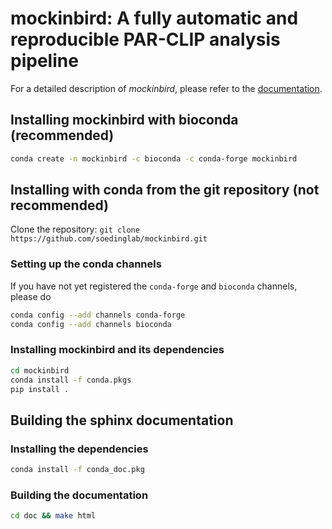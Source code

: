 # mockinbird: A fully automatic and reproducible PAR-CLIP analysis pipeline

For a detailed description of *mockinbird*, please refer to the [documentation](http://wwwuser.gwdg.de/~compbiol/mockinbird/doc).

## Installing mockinbird with bioconda (recommended)
```bash
conda create -n mockinbird -c bioconda -c conda-forge mockinbird
```

## Installing with conda from the git repository (not recommended)

Clone the repository: `git clone https://github.com/soedinglab/mockinbird.git`

### Setting up the conda channels
If you have not yet registered the `conda-forge` and `bioconda` channels, please do

```bash
conda config --add channels conda-forge
conda config --add channels bioconda
```

### Installing mockinbird and its dependencies

```bash
cd mockinbird
conda install -f conda.pkgs
pip install .
```

## Building the sphinx documentation

### Installing the dependencies

```bash
conda install -f conda_doc.pkg
```

### Building the documentation

```bash
cd doc && make html
```
